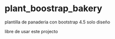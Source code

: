# plant_boostrap_bakery
plantilla de panaderia con bootstrap 4.5 solo diseño


libre de usar este projecto
